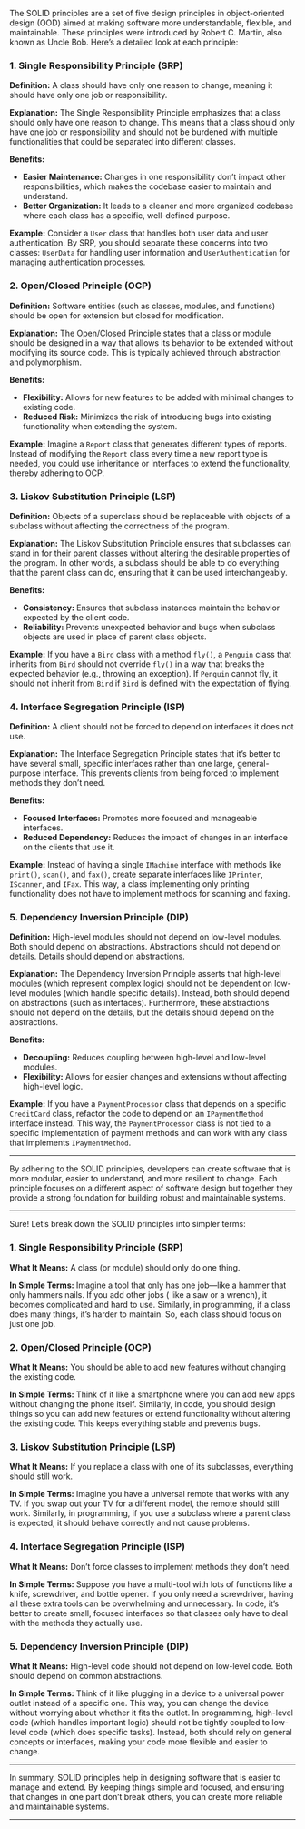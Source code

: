 The SOLID principles are a set of five design principles in object-oriented design (OOD) aimed at making software more
understandable, flexible, and maintainable. These principles were introduced by Robert C. Martin, also known as Uncle
Bob. Here’s a detailed look at each principle:

### 1. **Single Responsibility Principle (SRP)**

**Definition:** A class should have only one reason to change, meaning it should have only one job or responsibility.

**Explanation:** The Single Responsibility Principle emphasizes that a class should only have one reason to change. This
means that a class should only have one job or responsibility and should not be burdened with multiple functionalities
that could be separated into different classes.

**Benefits:**

- **Easier Maintenance:** Changes in one responsibility don’t impact other responsibilities, which makes the codebase
  easier to maintain and understand.
- **Better Organization:** It leads to a cleaner and more organized codebase where each class has a specific,
  well-defined purpose.

**Example:**
Consider a `User` class that handles both user data and user authentication. By SRP, you should separate these concerns
into two classes: `UserData` for handling user information and `UserAuthentication` for managing authentication
processes.

### 2. **Open/Closed Principle (OCP)**

**Definition:** Software entities (such as classes, modules, and functions) should be open for extension but closed for
modification.

**Explanation:** The Open/Closed Principle states that a class or module should be designed in a way that allows its
behavior to be extended without modifying its source code. This is typically achieved through abstraction and
polymorphism.

**Benefits:**

- **Flexibility:** Allows for new features to be added with minimal changes to existing code.
- **Reduced Risk:** Minimizes the risk of introducing bugs into existing functionality when extending the system.

**Example:**
Imagine a `Report` class that generates different types of reports. Instead of modifying the `Report` class every time a
new report type is needed, you could use inheritance or interfaces to extend the functionality, thereby adhering to OCP.

### 3. **Liskov Substitution Principle (LSP)**

**Definition:** Objects of a superclass should be replaceable with objects of a subclass without affecting the
correctness of the program.

**Explanation:** The Liskov Substitution Principle ensures that subclasses can stand in for their parent classes without
altering the desirable properties of the program. In other words, a subclass should be able to do everything that the
parent class can do, ensuring that it can be used interchangeably.

**Benefits:**

- **Consistency:** Ensures that subclass instances maintain the behavior expected by the client code.
- **Reliability:** Prevents unexpected behavior and bugs when subclass objects are used in place of parent class
  objects.

**Example:**
If you have a `Bird` class with a method `fly()`, a `Penguin` class that inherits from `Bird` should not
override `fly()` in a way that breaks the expected behavior (e.g., throwing an exception). If `Penguin` cannot fly, it
should not inherit from `Bird` if `Bird` is defined with the expectation of flying.

### 4. **Interface Segregation Principle (ISP)**

**Definition:** A client should not be forced to depend on interfaces it does not use.

**Explanation:** The Interface Segregation Principle states that it’s better to have several small, specific interfaces
rather than one large, general-purpose interface. This prevents clients from being forced to implement methods they
don’t need.

**Benefits:**

- **Focused Interfaces:** Promotes more focused and manageable interfaces.
- **Reduced Dependency:** Reduces the impact of changes in an interface on the clients that use it.

**Example:**
Instead of having a single `IMachine` interface with methods like `print()`, `scan()`, and `fax()`, create separate
interfaces like `IPrinter`, `IScanner`, and `IFax`. This way, a class implementing only printing functionality does not
have to implement methods for scanning and faxing.

### 5. **Dependency Inversion Principle (DIP)**

**Definition:** High-level modules should not depend on low-level modules. Both should depend on abstractions.
Abstractions should not depend on details. Details should depend on abstractions.

**Explanation:** The Dependency Inversion Principle asserts that high-level modules (which represent complex logic)
should not be dependent on low-level modules (which handle specific details). Instead, both should depend on
abstractions (such as interfaces). Furthermore, these abstractions should not depend on the details, but the details
should depend on the abstractions.

**Benefits:**

- **Decoupling:** Reduces coupling between high-level and low-level modules.
- **Flexibility:** Allows for easier changes and extensions without affecting high-level logic.

**Example:**
If you have a `PaymentProcessor` class that depends on a specific `CreditCard` class, refactor the code to depend on
an `IPaymentMethod` interface instead. This way, the `PaymentProcessor` class is not tied to a specific implementation
of payment methods and can work with any class that implements `IPaymentMethod`.

---

By adhering to the SOLID principles, developers can create software that is more modular, easier to understand, and more
resilient to change. Each principle focuses on a different aspect of software design but together they provide a strong
foundation for building robust and maintainable systems.

---

Sure! Let’s break down the SOLID principles into simpler terms:

### 1. **Single Responsibility Principle (SRP)**

**What It Means:** A class (or module) should only do one thing.

**In Simple Terms:** Imagine a tool that only has one job—like a hammer that only hammers nails. If you add other jobs (
like a saw or a wrench), it becomes complicated and hard to use. Similarly, in programming, if a class does many things,
it’s harder to maintain. So, each class should focus on just one job.

### 2. **Open/Closed Principle (OCP)**

**What It Means:** You should be able to add new features without changing the existing code.

**In Simple Terms:** Think of it like a smartphone where you can add new apps without changing the phone itself.
Similarly, in code, you should design things so you can add new features or extend functionality without altering the
existing code. This keeps everything stable and prevents bugs.

### 3. **Liskov Substitution Principle (LSP)**

**What It Means:** If you replace a class with one of its subclasses, everything should still work.

**In Simple Terms:** Imagine you have a universal remote that works with any TV. If you swap out your TV for a different
model, the remote should still work. Similarly, in programming, if you use a subclass where a parent class is expected,
it should behave correctly and not cause problems.

### 4. **Interface Segregation Principle (ISP)**

**What It Means:** Don’t force classes to implement methods they don’t need.

**In Simple Terms:** Suppose you have a multi-tool with lots of functions like a knife, screwdriver, and bottle opener.
If you only need a screwdriver, having all these extra tools can be overwhelming and unnecessary. In code, it’s better
to create small, focused interfaces so that classes only have to deal with the methods they actually use.

### 5. **Dependency Inversion Principle (DIP)**

**What It Means:** High-level code should not depend on low-level code. Both should depend on common abstractions.

**In Simple Terms:** Think of it like plugging in a device to a universal power outlet instead of a specific one. This
way, you can change the device without worrying about whether it fits the outlet. In programming, high-level code (which
handles important logic) should not be tightly coupled to low-level code (which does specific tasks). Instead, both
should rely on general concepts or interfaces, making your code more flexible and easier to change.

---

In summary, SOLID principles help in designing software that is easier to manage and extend. By keeping things simple
and focused, and ensuring that changes in one part don’t break others, you can create more reliable and maintainable
systems.

---